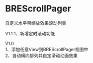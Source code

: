 # BREScrollPager
自定义水平带缩放效果滚动列表

V1.1
1、新增定时滚动功能

V1.0<br/>
1、添加任意View到BREScrollPager视图中<br/>
2、自动横向排列并自定滑动动画效果
